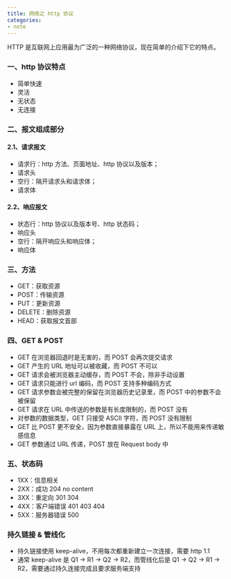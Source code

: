 ```yaml
---
title: 网络之 http 协议
categories:
- note 
---
```

HTTP 是互联网上应用最为广泛的一种网络协议，现在简单的介绍下它的特点。
<!--more-->
### 一、http 协议特点
- 简单快速
- 灵活
- 无状态
- 无连接

### 二、报文组成部分
#### 2.1、请求报文
- 请求行：http 方法、页面地址、http 协议以及版本；
- 请求头
- 空行：隔开请求头和请求体；
- 请求体

#### 2.2、响应报文
- 状态行：http 协议以及版本号、http 状态码；
- 响应头
- 空行：隔开响应头和响应体；
- 响应体

### 三、方法
- GET：获取资源
- POST：传输资源
- PUT：更新资源
- DELETE：删除资源
- HEAD：获取报文首部

### 四、GET & POST
- GET 在浏览器回退时是无害的，而 POST 会再次提交请求
- GET 产生的 URL 地址可以被收藏，而 POST 不可以
- GET 请求会被浏览器主动缓存，而 POST 不会，除非手动设置
- GET 请求只能进行 url 编码，而 POST 支持多种编码方式
- GET 请求参数会被完整的保留在浏览器历史记录里，而 POST 中的参数不会被保留
- GET 请求在 URL 中传送的参数是有长度限制的，而 POST 没有
- 对参数的数据类型，GET 只接受 ASCII 字符，而 POST 没有限制
- GET 比 POST 更不安全，因为参数直接暴露在 URL 上，所以不能用来传递敏感信息
- GET 参数通过 URL 传递，POST 放在 Request body 中

### 五、状态码
- 1XX：信息相关
- 2XX：成功 204 no content
- 3XX：重定向 301 304
- 4XX：客户端错误 401 403 404
- 5XX：服务器错误 500

### 持久链接 & 管线化
- 持久链接使用 keep-alive，不用每次都重新建立一次连接，需要 http 1.1
- 通常 keep-alive 是 Q1 -> R1 -> Q2 -> R2，而管线化后是 Q1 -> Q2 -> R1 -> R2，需要通过持久连接完成且要求服务端支持
